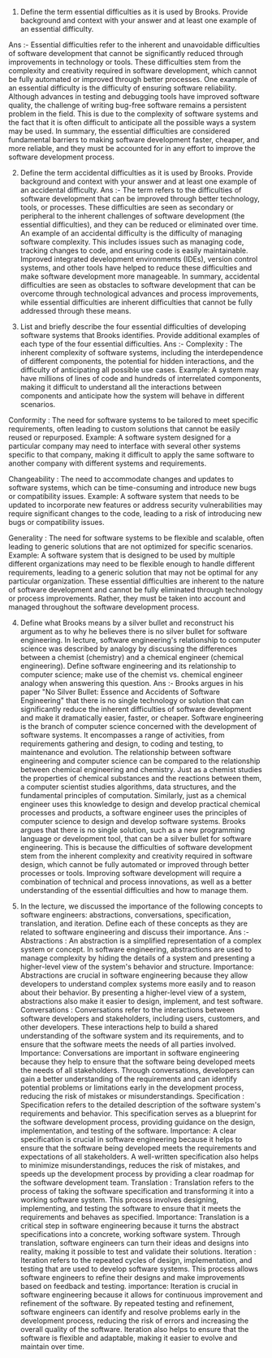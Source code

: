 
1. Define the term essential difficulties as it is used by Brooks. Provide background and context with your answer and at least one example of an essential difficulty.

Ans :- Essential difficulties refer to the inherent and unavoidable difficulties of software development that cannot be significantly reduced through improvements in technology or tools. These difficulties stem from the complexity and creativity required in software development, which cannot be fully automated or improved through better processes.
One example of an essential difficulty is the difficulty of ensuring software reliability. Although advances in testing and debugging tools have improved software quality, the challenge of writing bug-free software remains a persistent problem in the field. This is due to the complexity of software systems and the fact that it is often difficult to anticipate all the possible ways a system may be used.
In summary, the essential difficulties are considered fundamental barriers to making software development faster, cheaper, and more reliable, and they must be accounted for in any effort to improve the software development process.

2. Define the term accidental difficulties as it is used by Brooks. Provide background and context with your answer and at least one example of an accidental difficulty.
Ans :- The term refers to the difficulties of software development that can be improved through better technology, tools, or processes. These difficulties are seen as secondary or peripheral to the inherent challenges of software development (the essential difficulties), and they can be reduced or eliminated over time.
An example of an accidental difficulty is the difficulty of managing software complexity. This includes issues such as managing code, tracking changes to code, and ensuring code is easily maintainable. Improved integrated development environments (IDEs), version control systems, and other tools have helped to reduce these difficulties and make software development more manageable.
In summary, accidental difficulties are seen as obstacles to software development that can be overcome through technological advances and process improvements, while essential difficulties are inherent difficulties that cannot be fully addressed through these means.

3. List and briefly describe the four essential difficulties of developing software systems that Brooks identifies. Provide additional examples of each type of the four essential difficulties.
Ans :- Complexity : The inherent complexity of software systems, including the interdependence of different components, the potential for hidden interactions, and the difficulty of anticipating all possible use cases.
Example: A system may have millions of lines of code and hundreds of interrelated components, making it difficult to understand all the interactions between components and anticipate how the system will behave in different scenarios.

Conformity : The need for software systems to be tailored to meet specific requirements, often leading to custom solutions that cannot be easily reused or repurposed.
Example: A software system designed for a particular company may need to interface with several other systems specific to that company, making it difficult to apply the same software to another company with different systems and requirements.

Changeability : The need to accommodate changes and updates to software systems, which can be time-consuming and introduce new bugs or compatibility issues.
Example: A software system that needs to be updated to incorporate new features or address security vulnerabilities may require significant changes to the code, leading to a risk of introducing new bugs or compatibility issues.

Generality : The need for software systems to be flexible and scalable, often leading to generic solutions that are not optimized for specific scenarios.
Example: A software system that is designed to be used by multiple different organizations may need to be flexible enough to handle different requirements, leading to a generic solution that may not be optimal for any particular organization.
These essential difficulties are inherent to the nature of software development and cannot be fully eliminated through technology or process improvements. Rather, they must be taken into account and managed throughout the software development process.

4. Define what Brooks means by a silver bullet and reconstruct his argument as to why he believes there is no silver bullet for software engineering. In lecture, software engineering's relationship to computer science was described by analogy by discussing the differences between a chemist (chemistry) and a chemical engineer (chemical engineering). Define software engineering and its relationship to computer science; make use of the chemist vs. chemical engineer analogy when answering this question.
Ans :- Brooks argues in his paper "No Silver Bullet: Essence and Accidents of Software Engineering" that there is no single technology or solution that can significantly reduce the inherent difficulties of software development and make it dramatically easier, faster, or cheaper.
Software engineering is the branch of computer science concerned with the development of software systems. It encompasses a range of activities, from requirements gathering and design, to coding and testing, to maintenance and evolution.
The relationship between software engineering and computer science can be compared to the relationship between chemical engineering and chemistry. Just as a chemist studies the properties of chemical substances and the reactions between them, a computer scientist studies algorithms, data structures, and the fundamental principles of computation. Similarly, just as a chemical engineer uses this knowledge to design and develop practical chemical processes and products, a software engineer uses the principles of computer science to design and develop software systems.
Brooks argues that there is no single solution, such as a new programming language or development tool, that can be a silver bullet for software engineering. This is because the difficulties of software development stem from the inherent complexity and creativity required in software design, which cannot be fully automated or improved through better processes or tools. Improving software development will require a combination of technical and process innovations, as well as a better understanding of the essential difficulties and how to manage them.

5. In the lecture, we discussed the importance of the following concepts to software engineers: abstractions, conversations, specification, translation, and iteration. Define each of these concepts as they are related to software engineering and discuss their importance.
Ans :- Abstractions : An abstraction is a simplified representation of a complex system or concept. In software engineering, abstractions are used to manage complexity by hiding the details of a system and presenting a higher-level view of the system's behavior and structure.
Importance: Abstractions are crucial in software engineering because they allow developers to understand complex systems more easily and to reason about their behavior. By presenting a higher-level view of a system, abstractions also make it easier to design, implement, and test software.
Conversations : Conversations refer to the interactions between software developers and stakeholders, including users, customers, and other developers. These interactions help to build a shared understanding of the software system and its requirements, and to ensure that the software meets the needs of all parties involved.
Importance: Conversations are important in software engineering because they help to ensure that the software being developed meets the needs of all stakeholders. Through conversations, developers can gain a better understanding of the requirements and can identify potential problems or limitations early in the development process, reducing the risk of mistakes or misunderstandings.
Specification : Specification refers to the detailed description of the software system's requirements and behavior. This specification serves as a blueprint for the software development process, providing guidance on the design, implementation, and testing of the software.
Importance: A clear specification is crucial in software engineering because it helps to ensure that the software being developed meets the requirements and expectations of all stakeholders. A well-written specification also helps to minimize misunderstandings, reduces the risk of mistakes, and speeds up the development process by providing a clear roadmap for the software development team.
Translation : Translation refers to the process of taking the software specification and transforming it into a working software system. This process involves designing, implementing, and testing the software to ensure that it meets the requirements and behaves as specified.
Importance: Translation is a critical step in software engineering because it turns the abstract specifications into a concrete, working software system. Through translation, software engineers can turn their ideas and designs into reality, making it possible to test and validate their solutions.
Iteration :   Iteration refers to the repeated cycles of design, implementation, and testing that are used to develop software systems. This process allows software engineers to refine their designs and make improvements based on feedback and testing.
importance: Iteration is crucial in software engineering because it allows for continuous improvement and refinement of the software. By repeated testing and refinement, software engineers can identify and resolve problems early in the development process, reducing the risk of errors and increasing the overall quality of the software. Iteration also helps to ensure that the software is flexible and adaptable, making it easier to evolve and maintain over time.

